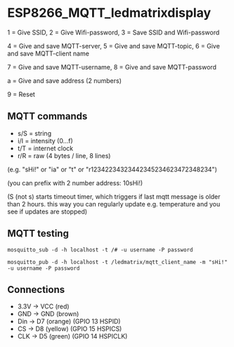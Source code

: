 # ESP8266_MQTT_ledmatrixdisplay


1 = Give SSID, 2 = Give Wifi-password, 3 = Save SSID and Wifi-password

4 = Give and save MQTT-server, 5 = Give and save MQTT-topic, 6 = Give and save MQTT-client name

7 = Give and save MQTT-username, 8 = Give and save MQTT-password

a = Give and save address (2 numbers)

9 = Reset


## MQTT commands
- s/S = string
- i/I = intensity (0...f)
- t/T = internet clock
- r/R = raw (4 bytes / line, 8 lines)

(e.g. "sHi!" or "ia" or "t" or "r12342234323442345234623472348234")

(you can prefix with 2 number address: 10sHi!)

(S (not s) starts timeout timer, which triggers if last mqtt message is older than 2 hours. this way you can regularly update e.g. temperature and you see if updates are stopped)

## MQTT testing
```
mosquitto_sub -d -h localhost -t /# -u username -P password
```
```
mosquitto_pub -d -h localhost -t /ledmatrix/mqtt_client_name -m "sHi!" -u username -P password
```

## Connections
- 3.3V -> VCC (red) 
- GND -> GND (brown)
- Din -> D7 (orange) (GPIO 13 HSPID)
- CS -> D8 (yellow) (GPIO 15 HSPICS)
- CLK -> D5 (green) (GPIO 14 HSPICLK)
